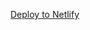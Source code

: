 [Deploy to Netlify](https://david-netlify-app.ngrok.io/start/deploy?repository=https://github.com/calavera/template-test)
